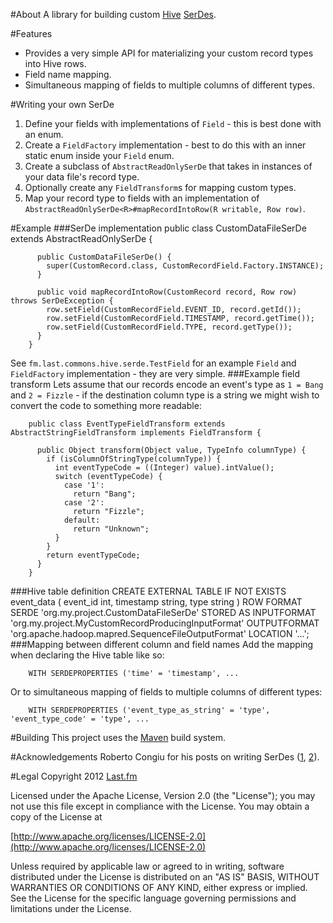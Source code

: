 #About
A library for building custom [Hive](http://hive.apache.org/ "Apache - Welcome to Hive!") [SerDes](https://cwiki.apache.org/confluence/display/Hive/SerDe "Apache Hive Wiki - SerDe").

#Features
* Provides a very simple API for materializing your custom record types into Hive rows.
* Field name mapping.
* Simultaneous mapping of fields to multiple columns of different types.

#Writing your own SerDe
1. Define your fields with implementations of `Field` - this is best done with an enum.
2. Create a `FieldFactory` implementation - best to do this with an inner static enum inside your `Field` enum.
3. Create a subclass of `AbstractReadOnlySerDe` that takes in instances of your data file's record type.
4. Optionally create any `FieldTransform`s for mapping custom types.
5. Map your record type to fields with an implementation of `AbstractReadOnlySerDe<R>#mapRecordIntoRow(R writable, Row row)`.

#Example
###SerDe implementation
        public class CustomDataFileSerDe extends AbstractReadOnlySerDe<CustomRecord> {
     
          public CustomDataFileSerDe() {
            super(CustomRecord.class, CustomRecordField.Factory.INSTANCE);
          }
     
          public void mapRecordIntoRow(CustomRecord record, Row row) throws SerDeException {
            row.setField(CustomRecordField.EVENT_ID, record.getId());
            row.setField(CustomRecordField.TIMESTAMP, record.getTime());
            row.setField(CustomRecordField.TYPE, record.getType());
          }     
        }
See `fm.last.commons.hive.serde.TestField` for an example `Field` and `FieldFactory` implementation - they are very simple.
###Example field transform
Lets assume that our records encode an event's type as `1 = Bang` and `2 = Fizzle` - if the destination column type is a string we might wish to convert the code to something more readable:

        public class EventTypeFieldTransform extends AbstractStringFieldTransform implements FieldTransform {
        
          public Object transform(Object value, TypeInfo columnType) {
            if (isColumnOfStringType(columnType)) {
              int eventTypeCode = ((Integer) value).intValue();
              switch (eventTypeCode) {
                case '1':
                  return "Bang";
                case '2':
                  return "Fizzle";
                default:
                  return "Unknown";
              }
            }
            return eventTypeCode;
          }    
        }
###Hive table definition
        CREATE EXTERNAL TABLE IF NOT EXISTS event_data (
          event_id int,
          timestamp string,
          type string
        )
        ROW FORMAT SERDE 'org.my.project.CustomDataFileSerDe'
        STORED AS
          INPUTFORMAT 'org.my.project.MyCustomRecordProducingInputFormat'
          OUTPUTFORMAT 'org.apache.hadoop.mapred.SequenceFileOutputFormat'
        LOCATION '...';
###Mapping between different column and field names
Add the mapping when declaring the Hive table like so:

        WITH SERDEPROPERTIES ('time' = 'timestamp', ...

Or to simultaneous mapping of fields to multiple columns of different types:

        WITH SERDEPROPERTIES ('event_type_as_string' = 'type', 'event_type_code' = 'type', ...

#Building
This project uses the [Maven](http://maven.apache.org/) build system.

#Acknowledgements
Roberto Congiu for his posts on writing SerDes ([1](http://www.congiu.com/node/7 "Writing a SerDe in Hive for Lwes event files"), [2](http://www.congiu.com/articles/json_serde "A JSON read/write SerDe for Hive")).

#Legal
Copyright 2012 [Last.fm](http://www.last.fm/)

Licensed under the Apache License, Version 2.0 (the "License");
you may not use this file except in compliance with the License.
You may obtain a copy of the License at
 
[http://www.apache.org/licenses/LICENSE-2.0](http://www.apache.org/licenses/LICENSE-2.0)
 
Unless required by applicable law or agreed to in writing, software
distributed under the License is distributed on an "AS IS" BASIS,
WITHOUT WARRANTIES OR CONDITIONS OF ANY KIND, either express or implied.
See the License for the specific language governing permissions and
limitations under the License.